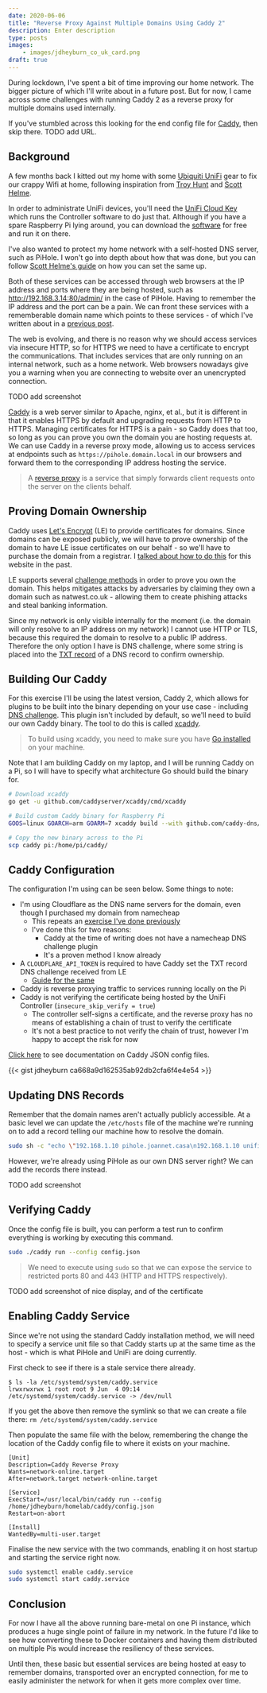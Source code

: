 ```yaml
---
date: 2020-06-06
title: "Reverse Proxy Against Multiple Domains Using Caddy 2"
description: Enter description
type: posts
images:
    - images/jdheyburn_co_uk_card.png
draft: true
---
```


During lockdown, I've spent a bit of time improving our home network. The bigger picture of which I'll write about in a future post. But for now, I came across some challenges with running Caddy 2 as a reverse proxy for multiple domains used internally.

If you've stumbled across this looking for the end config file for [Caddy](https://caddyserver.com/), then skip there. TODO add URL.

## Background

A few months back I kitted out my home with some [Ubiquiti UniFi](https://www.ui.com/products/#unifi) gear to fix our crappy Wifi at home, following inspiration from [Troy Hunt](https://www.troyhunt.com/ubiquiti-all-the-things-how-i-finally-fixed-my-dodgy-wifi/) and [Scott Helme](https://scotthelme.co.uk/my-ubiquiti-home-network/). 

In order to administrate UniFi devices, you'll need the [UniFi Cloud Key](https://www.ui.com/unifi/unifi-cloud-key/) which runs the Controller software to do just that. Although if you have a spare Raspberry Pi lying around, you can download the [software](https://www.ui.com/download/unifi/) for free and run it on there.

I've also wanted to protect my home network with a self-hosted DNS server, such as PiHole. I won't go into depth about how that was done, but you can follow [Scott Helme's guide](https://scotthelme.co.uk/securing-dns-across-all-of-my-devices-with-pihole-dns-over-https-1-1-1-1/) on how you can set the same up.

Both of these services can be accessed through web browsers at the IP address and ports where they are being hosted, such as http://192.168.3.14:80/admin/ in the case of PiHole. Having to remember the IP address and the port can be a pain. We can front these services with a rememberable domain name which points to these services - of which I've written about in a [previous post](/blog/who-goes-blogging-2-custom-domain/).

The web is evolving, and there is no reason why we should access services via insecure HTTP, so for HTTPS we need to have a certificate to encrypt the communications. That includes services that are only running on an internal network, such as a home network. Web browsers nowadays give you a warning when you are connecting to website over an unencrypted connection.

TODO add screenshot

[Caddy](https://caddyserver.com/) is a web server similar to Apache, nginx, et al., but it is different in that it enables HTTPS by default and upgrading requests from HTTP to HTTPS. Managing certificates for HTTPS is a pain - so Caddy does that too, so long as you can prove you own the domain you are hosting requests at. We can use Caddy in a reverse proxy mode, allowing us to access services at endpoints such as `https://pihole.domain.local` in our browsers and forward them to the corresponding IP address hosting the service.

> A [reverse proxy](https://www.cloudflare.com/learning/cdn/glossary/reverse-proxy/) is a service that simply forwards client requests onto the server on the clients behalf.

## Proving Domain Ownership

Caddy uses [Let's Encrypt](https://letsencrypt.org/) (LE) to provide certificates for domains. Since domains can be exposed publicly, we will have to prove ownership of the domain to have LE issue certificates on our behalf - so we'll have to purchase the domain from a registrar. I [talked about how to do this](/blog/who-goes-blogging-2-custom-domain/#acquire-a-domain) for this website in the past.

LE supports several [challenge methods](https://letsencrypt.org/docs/challenge-types/) in order to prove you own the domain. This helps mitigates attacks by adversaries by claiming they own a domain such as natwest.co.uk - allowing them to create phishing attacks and steal banking information. 

Since my network is only visible internally for the moment (i.e. the domain will only resolve to an IP address on my network) I cannot use HTTP or TLS, because this required the domain to resolve to a public IP address. Therefore the only option I have is DNS challenge, where some string is placed into the [TXT record](https://www.cloudflare.com/learning/dns/dns-records/dns-txt-record/) of a DNS record to confirm ownership.

## Building Our Caddy

For this exercise I'll be using the latest version, Caddy 2, which allows for plugins to be built into the binary depending on your use case - including [DNS challenge](https://caddyserver.com/docs/automatic-https#dns-challenge). This plugin isn't included by default, so we'll need to build our own Caddy binary. The tool to do this is called [xcaddy](https://github.com/caddyserver/xcaddy).

> To build using xcaddy, you need to make sure you have [Go installed](https://golang.org/doc/install) on your machine.

Note that I am building Caddy on my laptop, and I will be running Caddy on a Pi, so I will have to specify what architecture Go should build the binary for.

```bash
# Download xcaddy
go get -u github.com/caddyserver/xcaddy/cmd/xcaddy

# Build custom Caddy binary for Raspberry Pi
GOOS=linux GOARCH=arm GOARM=7 xcaddy build --with github.com/caddy-dns/cloudflare

# Copy the new binary across to the Pi
scp caddy pi:/home/pi/caddy/
```

## Caddy Configuration

The configuration I'm using can be seen below. Some things to note:

- I'm using Cloudflare as the DNS name servers for the domain, even though I purchased my domain from namecheap
    - This repeats an [exercise I've done previously](/blog/who-goes-blogging-2-custom-domain/#adding-our-cdn-layer)
    - I've done this for two reasons:
        - Caddy at the time of writing does not have a namecheap DNS challenge plugin
        - It's a proven method I know already 
- A `CLOUDFLARE_API_TOKEN` is required to have Caddy set the TXT record DNS challenge received from LE
    - [Guide for the same](https://support.cloudflare.com/hc/en-us/articles/200167836-Managing-API-Tokens-and-Keys)
- Caddy is reverse proxying traffic to services running locally on the Pi
- Caddy is not verifying the certificate being hosted by the UniFi Controller (`insecure_skip_verify = true`)
    - The controller self-signs a certificate, and the reverse proxy has no means of establishing a chain of trust to verify the certificate
    - It's not a best practice to not verify the chain of trust, however I'm happy to accept the risk for now

[Click here](https://caddyserver.com/docs/json/) to see documentation on Caddy JSON config files.

{{< gist jdheyburn ca668a9d162535ab92db2cfa6f4e4e54 >}}

## Updating DNS Records

Remember that the domain names aren't actually publicly accessible. At a basic level we can update the `/etc/hosts` file of the machine we're running on to add a record telling our machine how to resolve the domain.

```bash
sudo sh -c "echo \"192.168.1.10 pihole.joannet.casa\n192.168.1.10 unifi.joannet.casa\" >> /etc/hosts"
```

However, we're already using PiHole as our own DNS server right? We can add the records there instead.

TODO add screenshot


## Verifying Caddy

Once the config file is built, you can perform a test run to confirm everything is working by executing this command.

```bash
sudo ./caddy run --config config.json
```

> We need to execute using `sudo` so that we can expose the service to restricted ports 80 and 443 (HTTP and HTTPS respectively).

TODO add screenshot of nice display, and of the certificate

## Enabling Caddy Service

Since we're not using the standard Caddy installation method, we will need to specify a service unit file so that Caddy starts up at the same time as the host - which is what PiHole and UniFi are doing currently.

First check to see if there is a stale service there already.

```
$ ls -la /etc/systemd/system/caddy.service
lrwxrwxrwx 1 root root 9 Jun  4 09:14 /etc/systemd/system/caddy.service -> /dev/null
```

If you get the above then remove the symlink so that we can create a file there: `rm /etc/systemd/system/caddy.service`

Then populate the same file with the below, remembering the change the location of the Caddy config file to where it exists on your machine.

```
[Unit]
Description=Caddy Reverse Proxy
Wants=network-online.target
After=network.target network-online.target
 
[Service]
ExecStart=/usr/local/bin/caddy run --config /home/jdheyburn/homelab/caddy/config.json
Restart=on-abort
 
[Install]
WantedBy=multi-user.target
```

Finalise the new service with the two commands, enabling it on host startup and starting the service right now.

```bash
sudo systemctl enable caddy.service
sudo systemctl start caddy.service
```

## Conclusion

For now I have all the above running bare-metal on one Pi instance, which produces a huge single point of failure in my network. In the future I'd like to see how converting these to Docker containers and having them distributed on multiple Pis would increase the resiliency of these services.

Until then, these basic but essential services are being hosted at easy to remember domains, transported over an encrypted connection,  for me to easily administer the network for when it gets more complex over time.

